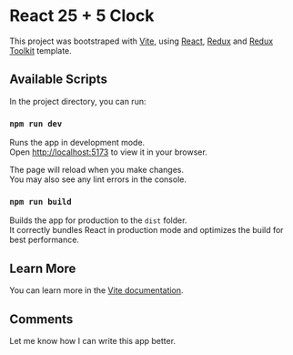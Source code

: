 # React 25 + 5 Clock

This project was bootstraped with [Vite](https://vitejs.dev/), using [React](https://reactjs.org/), [Redux](https://redux.js.org/) and [Redux Toolkit](https://redux-toolkit.js.org/) template.

## Available Scripts

In the project directory, you can run:

### `npm run dev`

Runs the app in development mode.\
Open [http://localhost:5173](http://localhost:5173) to view it in your browser.

The page will reload when you make changes.\
You may also see any lint errors in the console.

### `npm run build`

Builds the app for production to the `dist` folder.\
It correctly bundles React in production mode and optimizes the build for best performance.

## Learn More

You can learn more in the [Vite documentation](https://vitejs.dev/guide/).

## Comments
Let me know how I can write this app better. 